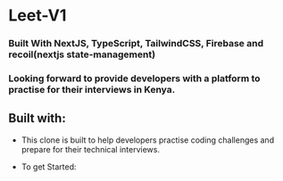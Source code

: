# Leet-V1

### Built With NextJS, TypeScript, TailwindCSS, Firebase and recoil(nextjs state-management)

### Looking forward to provide developers with a platform to practise for their interviews in Kenya.

## Built with:

* This clone is built to help developers practise coding challenges and prepare for their technical interviews. 

* To get Started:
